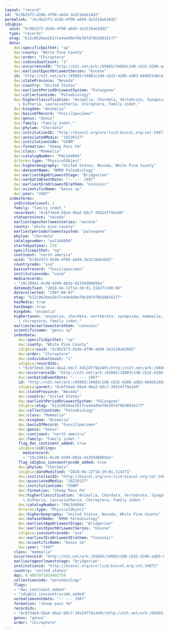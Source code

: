 ```yaml
---
layout: "record"
id: "bc9b25f3-d24b-4f90-a6d4-3e3210a610d2"
permalink: "/bc9b25f3-d24b-4f90-a6d4-3e3210a610d2"
idigbio:
  uuid: "bc9b25f3-d24b-4f90-a6d4-3e3210a610d2"
  type: "records"
  etag: "b12c062bee2b17ce4e4d9ef0e39fdf0b38816177"
  data:
    dwc:specificEpithet: "sp"
    dwc:county: "White Pine County"
    dwc:order: "Chiroptera"
    dwc:individualCount: "1"
    dwc:occurrenceID: "http://n2t.net/ark:/65665/34883c1d8-cb32-4206-ad83-669d5148c437"
    dwc:earliestEpochOrLowestSeries: "Eocene"
    id: "http://n2t.net/ark:/65665/34883c1d8-cb32-4206-ad83-669d5148c437"
    dwc:stateProvince: "Nevada"
    dwc:country: "United States"
    dwc:earliestPeriodOrLowestSystem: "Paleogene"
    dwc:collectionCode: "Paleobiology"
    dwc:higherClassification: "Animalia, Chordata, Vertebrata, Synapsida, Mammalia,\
      \ Eutheria, Laurasiatheria, Chiroptera, Family indet."
    dwc:kingdom: "Animalia"
    dwc:basisOfRecord: "FossilSpecimen"
    dwc:genus: "Genus"
    dwc:family: "Family indet."
    dwc:phylum: "Chordata"
    dwc:institutionID: "http://biocol.org/urn:lsid:biocol.org:col:34871"
    dwc:associatedMedia: "10226527"
    dwc:institutionCode: "USNM"
    dwc:formation: "Sheep Pass Fm"
    dwc:class: "Mammalia"
    dwc:catalogNumber: "PAL544094"
    dcterms:type: "PhysicalObject"
    dwc:higherGeography: "United States, Nevada, White Pine County"
    dwc:datasetName: "NMNH Paleobiology"
    dwc:earliestAgeOrLowestStage: "Bridgerian"
    dwc:verbatimEventDate: "-- --- 1987"
    dwc:earliestEraOrLowestErathem: "Cenozoic"
    dwc:scientificName: "Genus sp"
    dwc:year: "1987"
  indexTerms:
    individualcount: 1
    family: "family indet."
    recordset: "6c6f34ed-58a4-4ba2-b9c7-34524f79a349"
    stateprovince: "nevada"
    earliestepochorlowestseries: "eocene"
    county: "white pine county"
    earliestperiodorlowestsystem: "paleogene"
    phylum: "chordata"
    catalognumber: "pal544094"
    startdayofyear: 219
    specificepithet: "sp"
    continent: "north america"
    uuid: "bc9b25f3-d24b-4f90-a6d4-3e3210a610d2"
    countrycode: "usa"
    basisofrecord: "fossilspecimen"
    institutioncode: "usnm"
    mediarecords:
    - "19c29941-0cd9-4299-882e-b5359d0805be"
    datemodified: "2018-04-12T14:39:01.314271+00:00"
    datecollected: "1987-08-07"
    etag: "b12c062bee2b17ce4e4d9ef0e39fdf0b38816177"
    hasMedia: true
    hasImage: true
    kingdom: "animalia"
    highertaxon: "animalia, chordata, vertebrata, synapsida, mammalia, eutheria, laurasiatheria,\
      \ chiroptera, family indet."
    earliesteraorlowesterathem: "cenozoic"
    scientificname: "genus sp"
    indexData:
      dwc:specificEpithet: "sp"
      dwc:county: "White Pine County"
      idigbio:uuid: "bc9b25f3-d24b-4f90-a6d4-3e3210a610d2"
      dwc:order: "Chiroptera"
      dwc:individualCount: "1"
      idigbio:recordIds:
      - "6c6f34ed-58a4-4ba2-b9c7-34524f79a349\\http://n2t.net/ark:/65665/34883c1d8-cb32-4206-ad83-669d5148c437"
      dwc:occurrenceID: "http://n2t.net/ark:/65665/34883c1d8-cb32-4206-ad83-669d5148c437"
      dwc:verbatimEventDate: "-- --- 1987"
      id: "http://n2t.net/ark:/65665/34883c1d8-cb32-4206-ad83-669d5148c437"
      idigbio:parent: "6c6f34ed-58a4-4ba2-b9c7-34524f79a349"
      dwc:stateProvince: "Nevada"
      dwc:country: "United States"
      dwc:earliestPeriodOrLowestSystem: "Paleogene"
      idigbio:etag: "b12c062bee2b17ce4e4d9ef0e39fdf0b38816177"
      dwc:collectionCode: "Paleobiology"
      dwc:class: "Mammalia"
      dwc:kingdom: "Animalia"
      dwc:basisOfRecord: "FossilSpecimen"
      dwc:genus: "Genus"
      dwc:continent: "north america"
      dwc:family: "Family indet."
      flag_dwc_continent_added: true
      idigbio:siblings:
        mediarecord:
        - "19c29941-0cd9-4299-882e-b5359d0805be"
      flag_idigbio_isocountrycode_added: true
      dwc:phylum: "Chordata"
      idigbio:dateModified: "2018-04-12T14:39:01.314271"
      dwc:institutionID: "http://biocol.org/urn:lsid:biocol.org:col:34871"
      dwc:associatedMedia: "10226527"
      dwc:institutionCode: "USNM"
      dwc:formation: "Sheep Pass Fm"
      dwc:higherClassification: "Animalia, Chordata, Vertebrata, Synapsida, Mammalia,\
        \ Eutheria, Laurasiatheria, Chiroptera, Family indet."
      dwc:catalogNumber: "PAL544094"
      dcterms:type: "PhysicalObject"
      dwc:higherGeography: "United States, Nevada, White Pine County"
      dwc:datasetName: "NMNH Paleobiology"
      dwc:earliestAgeOrLowestStage: "Bridgerian"
      dwc:earliestEpochOrLowestSeries: "Eocene"
      idigbio:isocountrycode: "usa"
      dwc:earliestEraOrLowestErathem: "Cenozoic"
      dwc:scientificName: "Genus sp"
      dwc:year: "1987"
    class: "mammalia"
    occurrenceid: "http://n2t.net/ark:/65665/34883c1d8-cb32-4206-ad83-669d5148c437"
    earliestageorloweststage: "bridgerian"
    institutionid: "http://biocol.org/urn:lsid:biocol.org:col:34871"
    country: "united states"
    dqs: 0.4057971014492754
    collectioncode: "paleobiology"
    flags:
    - "dwc_continent_added"
    - "idigbio_isocountrycode_added"
    verbatimeventdate: "-- --- 1987"
    formation: "sheep pass fm"
    recordids:
    - "6c6f34ed-58a4-4ba2-b9c7-34524f79a349\\http://n2t.net/ark:/65665/34883c1d8-cb32-4206-ad83-669d5148c437"
    genus: "genus"
    order: "chiroptera"
---
```

